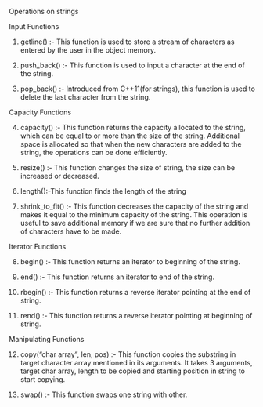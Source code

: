 Operations on strings

Input Functions

1. getline() :- This function is used to store a stream of characters as entered by the user in the object memory.

2. push_back() :- This function is used to input a character at the end of the string.

3. pop_back() :- Introduced from C++11(for strings), this function is used to delete the last character from the string.

Capacity Functions

4. capacity() :- This function returns the capacity allocated to the string, which can be equal to or more than the size of the string. Additional space is allocated so that when the new characters are added to the string, the operations can be done efficiently.

5. resize() :- This function changes the size of string, the size can be increased or decreased.

6. length():-This function finds the length of the string

7. shrink_to_fit() :- This function decreases the capacity of the string and makes it equal to the minimum capacity of the string. This operation is useful to save additional memory if we are sure that no further addition of characters have to be made.

Iterator Functions

8. begin() :- This function returns an iterator to beginning of the string.

9. end() :- This function returns an iterator to end of the string.

10. rbegin() :- This function returns a reverse iterator pointing at the end of string.

11. rend() :- This function returns a reverse iterator pointing at beginning of string.

Manipulating Functions

12. copy(“char array”, len, pos) :- This function copies the substring in target character array mentioned in its arguments. It takes 3 arguments, target char array, length to be copied and starting position in string to start copying.

13. swap() :- This function swaps one string with other.
